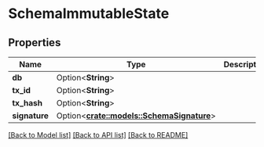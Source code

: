 # SchemaImmutableState

## Properties

Name | Type | Description | Notes
------------ | ------------- | ------------- | -------------
**db** | Option<**String**> |  | [optional]
**tx_id** | Option<**String**> |  | [optional]
**tx_hash** | Option<**String**> |  | [optional]
**signature** | Option<[**crate::models::SchemaSignature**](schemaSignature.md)> |  | [optional]

[[Back to Model list]](../README.md#documentation-for-models) [[Back to API list]](../README.md#documentation-for-api-endpoints) [[Back to README]](../README.md)


